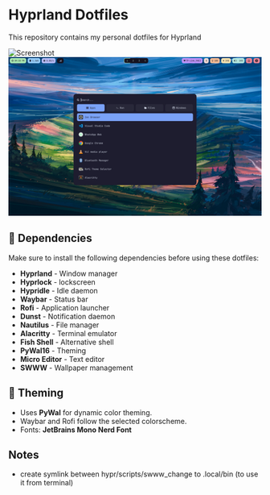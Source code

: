 # Hyprland Dotfiles

This repository contains my personal dotfiles for Hyprland

![Screenshot](assets/screenshot1.png)
![Screenshot](assets/screenshot2.png)

## 📜 Dependencies
Make sure to install the following dependencies before using these dotfiles:

- **Hyprland** - Window manager
- **Hyprlock** - lockscreen
- **Hypridle** - Idle daemon
- **Waybar** - Status bar
- **Rofi** - Application launcher
- **Dunst** - Notification daemon
- **Nautilus** - File manager
- **Alacritty** - Terminal emulator
- **Fish Shell** - Alternative shell
- **PyWal16** - Theming
- **Micro Editor** - Text editor
- **SWWW** - Wallpaper management

## 🎨 Theming
- Uses **PyWal** for dynamic color theming.
- Waybar and Rofi follow the selected colorscheme.
- Fonts: **JetBrains Mono Nerd Font**

## Notes
- create symlink between hypr/scripts/swww_change to .local/bin (to use it from terminal)
